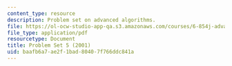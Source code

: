 ```yaml
---
content_type: resource
description: Problem set on advanced algorithms.
file: https://ol-ocw-studio-app-qa.s3.amazonaws.com/courses/6-854j-advanced-algorithms-fall-2008/baafb6a7ae2f1bad80407f766ddc841a_homework5.pdf
file_type: application/pdf
resourcetype: Document
title: Problem Set 5 (2001)
uid: baafb6a7-ae2f-1bad-8040-7f766ddc841a
---
```

